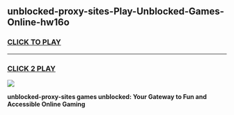 
## unblocked-proxy-sites-Play-Unblocked-Games-Online-hw16o
<h3>
<a href="https://premium76.site?title=unblocked-proxy-sites&ref=25A">CLICK TO PLAY</a></h3>
<hr>

<h3>
<a href="https://premium76.site?title=unblocked-proxy-sites&ref=25A">CLICK 2 PLAY</a>
  
</h3>

<a href="https://premium76.site?title=unblocked-proxy-sites&ref=25A"><img src="https://clearcache.store/games.png"></a>


**unblocked-proxy-sites games unblocked: Your Gateway to Fun and Accessible Online Gaming**
